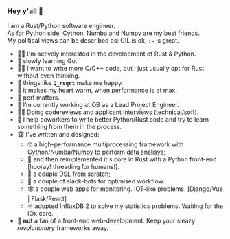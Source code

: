 ### Hey y'all 👋

I am a Rust/Python software engineer.    
As for Python side, Cython, Numba and Numpy are my best friends.    
My political views can be described as: GIL is ok, `:=` is great.

- 🦀🐍 I'm actively interested in the development of Rust & Python.
- :checkered_flag: slowly learning Go.
- 🧑‍💻 I want to write more C/C++ code, but I just usually opt for Rust without even thinking.
- 🤤 things like **`Q_rsqrt`** make me happy.
- 💖 it makes my heart warm, when performance is at max.
- :muscle: perf matters.
- 👷 I’m currently working at QB as a Lead Project Engineer.
- 👨‍🏫 Doing codereviews and applicant interviews (technical/soft).
- 🤝 I help coworkers to write better Python/Rust code and try to learn something from them in the process.
- 🏆 I've written and designed: 
  - 🤓 a high-performance multiprocessing framework with Cython/Numba/Numpy to perform data analisys;
  - 🦀 and then reimplemented it's core in Rust with a Python front-end [hooray! threading for humans!].
  - 🤟 a couple DSL from scratch;
  - 🤖 a couple of slack-bots for optimised workflow.
  - 🕸 a couple web apps for monitoring. IOT-like problems. [Django/Vue | Flask/React]
  - :infinity: adopted InfluxDB 2 to solve my statistics problems. Waiting for the IOx core.
- 🤢 **not** a fan of a front-end web-development. Keep your sleazy _revolutionary_ frameworks away.
